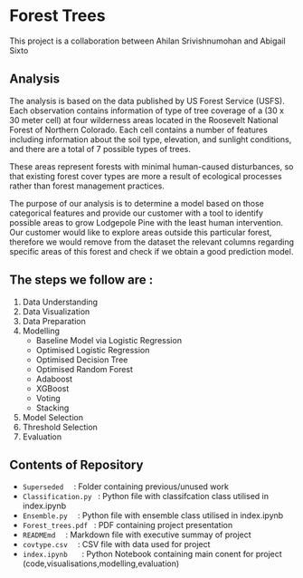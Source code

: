 # Forest Trees

This project is a collaboration between Ahilan Srivishnumohan and Abigail Sixto

## Analysis

The analysis is based on the data published by US Forest Service (USFS). Each observation contains information of type of tree coverage of a (30 x 30 meter cell) at four wilderness areas located in the Roosevelt National Forest of Northern Colorado. Each cell contains a number of features including information about the soil type, elevation, and sunlight conditions, and there are a total of 7 possible types of trees. 
 
These areas represent forests with minimal human-caused disturbances, so that existing forest cover types are more a result of ecological processes rather than forest management practices.

The purpose of our analysis is to determine a model based on those categorical features and provide our customer with a tool to identify possible areas to grow Lodgepole Pine with the least human intervention. Our customer would like to explore areas outside this particular forest, therefore we would remove from the dataset the relevant columns regarding specific areas of this forest and check if we obtain a good prediction model.

## The steps we follow are :

1. Data Understanding
2. Data Visualization
3. Data Preparation
4. Modelling
   - Baseline Model via Logistic Regression
   - Optimised Logistic Regression
   - Optimised Decision Tree
   - Optimised Random Forest
   - Adaboost
   - XGBoost
   - Voting
   - Stacking
5. Model Selection
6. Threshold Selection
7. Evaluation

## Contents of Repository
- ``Superseded  ``       :   Folder containing previous/unused work
- ``Classification.py `` :   Python file with classifcation class utilised in index.ipynb
- ``Ensemble.py  ``      :   Python file with ensemble class utilised in index.ipynb
- ``Forest_trees.pdf ``   :   PDF containing project presentation
- ``READMEmd  ``         :   Markdown file with executive summay of project
- ``covtype.csv  ``      :   CSV file with data used for project
- ``index.ipynb   ``     :   Python Notebook containing main conent for project (code,visualisations,modelling,evaluation)
